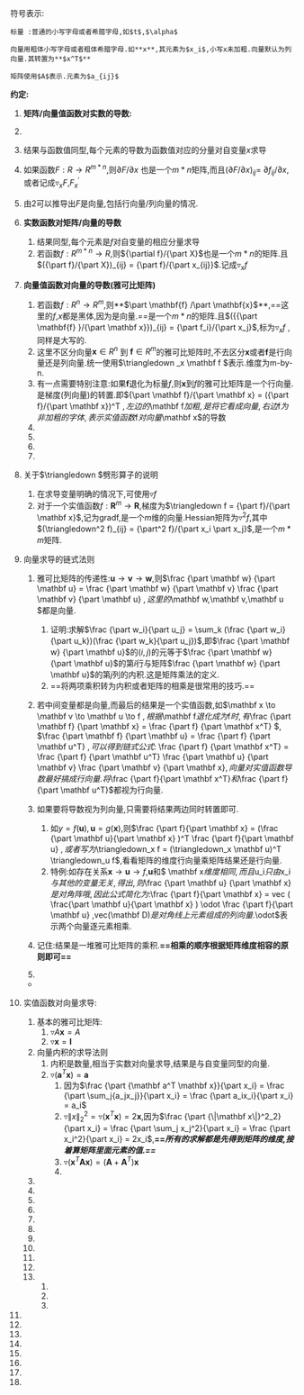 符号表示:

	标量 :普通的小写字母或者希腊字母,如$t$,$\alpha$
	
	向量用粗体小写字母或者粗体希腊字母.如**x**,其元素为$x_i$,小写x未加粗.向量默认为列向量.其转置为**$x^T$**
	
	矩阵使用$A$表示.元素为$a_{ij}$



**约定:**

1. **矩阵/向量值函数对实数的导数:**

2. 

   1. 结果与函数值同型,每个元素的导数为函数值对应的分量对自变量$x$求导
   2. 如果函数$F:R \to R^{m*n}$,则$\partial F /\partial x$ 也是一个$m*n$矩阵,而且$({\partial F /\partial x} )_{ij}$= ${\partial {f_{ij}}} /{\partial x}$,或者记成$\triangledown_x F$,$F_x^{'}$
   3. 由2可以推导出$F$是向量,包括行向量/列向量的情况.

3. **实数函数对矩阵/向量的导数**

   1. 结果同型,每个元素是$f$对自变量的相应分量求导
   2. 若函数$f:R^{m*n} \to R$,则${\partial f}/{\part X}$也是一个$m*n$的矩阵.且$({\part f}/{\part X})_{ij} = {\part f}/{\part x_{ij}}$.记成$\triangledown_ x f$

4. **向量值函数对向量的导数(雅可比矩阵)**

   1. 若函数$f:R^n\to R^m$,则**$\part \mathbf{f} /\part \mathbf{x}$**,==这里的$f$,$x$都是黑体,因为是向量.==是一个$m*n$的矩阵.且$({{\part \mathbf{f} }/{\part \mathbf x}})_{ij} = {\part f_i}/{\part x_j}$,标为$\triangledown_ x f$ ,同样是大写的.
   2. 这里不区分向量$\mathbf x \in R^n$ 到 $\mathbf f \in R^m$的雅可比矩阵时,不去区分$\mathbf x$或者$\mathbf f$是行向量还是列向量.统一使用$\triangledown _x \mathbf f $表示.维度为m-by-n.
   3. 有一点需要特别注意:如果$\mathbf f$退化为标量$f$,则$\mathbf x$到$f$的雅可比矩阵是一个行向量.是梯度(列向量)的转置.即${\part \mathbf f}/{\part \mathbf x} = ({\part f}/{\part \mathbf x})^T  $,左边的$\mathbf f$加粗,是将它看成向量,右边$f$为非加粗的字体,表示实值函数$f$对向量$\mathbf x$的导数
   4. 
   5. 
   6. 
   7. 

5. 关于$\triangledown $劈形算子的说明

   1. 在求导变量明确的情况下,可使用$\triangledown f$
   2. 对于一个实值函数$f:\mathbf R^{m} \to \mathbf R$,梯度为$\triangledown f = {\part f}/{\part \mathbf x}$,记为gradf,是一个$m$维的向量.Hessian矩阵为$\triangledown^2 f$,其中$(\triangledown^2 f)_{ij} = {\part^2 f}/{\part x_i \part x_j}$,是一个$m*m$矩阵.

6. 向量求导的链式法则

   1. 雅可比矩阵的传递性:$\mathbf u \to \mathbf v \to \mathbf w$,则$\frac {\part \mathbf w} {\part \mathbf u} = \frac {\part \mathbf w} {\part \mathbf v} \frac {\part \mathbf v} {\part \mathbf u}  $,这里的$\mathbf w,\mathbf v,\mathbf u $都是向量.

      1. 证明:求解$\frac {\part w_i}{\part u_j} = \sum_k (\frac {\part w_i}{\part u_k})(\frac {\part w_k}{\part u_j})$,即$\frac {\part \mathbf w} {\part \mathbf u}$的$(i,j)$的元等于$\frac {\part \mathbf w} {\part \mathbf u}$的第$i$行与矩阵$\frac {\part \mathbf w} {\part \mathbf u}$的第$j$列的内积.这是矩阵乘法的定义.
      2. ==将两项乘积转为内积或者矩阵的相乘是很常用的技巧.==

   2. 若中间变量都是向量,而最后的结果是一个实值函数,如$\mathbf x \to \mathbf v \to \mathbf u \to f $,根据$\mathbf f$退化成为$f$时,有$\frac {\part \mathbf f} {\part \mathbf x} = \frac {\part f} {\part \mathbf x^T} $,  $\frac {\part \mathbf f} {\part \mathbf u} = \frac {\part f} {\part \mathbf u^T} $,可以得到链式公式:$ \frac {\part f} {\part \mathbf x^T} =  \frac {\part f} {\part \mathbf u^T} \frac {\part \mathbf u} {\part \mathbf v} \frac {\part \mathbf v} {\part \mathbf x}$,向量对实值函数导数最好搞成行向量.将$\frac {\part f}{\part \mathbf x^T}$和$\frac {\part f}{\part \mathbf u^T}$都视为行向量.

   3. 如果要将导数视为列向量,只需要将结果两边同时转置即可.

      1. 如$y=f(\mathbf u),\mathbf u = g(\mathbf x)$,则$\frac {\part f}{\part \mathbf x} = (\frac {\part \mathbf u}{\part \mathbf x} )^T \frac {\part f}{\part \mathbf u} $,或者写为$\triangledown_x f = (\triangledown_x \mathbf u)^T \triangledown_u f$,看看矩阵的维度行向量乘矩阵结果还是行向量.
      2. 特例:如存在关系$\mathbf x \to \mathbf u \to f$,$\mathbf u$和$ \mathbf x$维度相同,而且$u_i$只由$x_i$与其他的变量无关,得出,则$\frac {\part \mathbf u} {\part \mathbf x}$是对角阵哦,因此公式简化为:$\frac {\part f}{\part \mathbf x} = vec (  \frac{\part \mathbf u}{\part \mathbf x} ) \odot \frac {\part f}{\part \mathbf u} $,$vec(\mathbf D)$是对角线上元素组成的列向量.$\odot$表示两个向量逐元素相乘.

   4. 记住:结果是一堆雅可比矩阵的乘积.**==相乘的顺序根据矩阵维度相容的原则即可==**

   5. 

      - 	

7. 实值函数对向量求导:

   1. 基本的雅可比矩阵:
      1. $\triangledown A \mathbf x = A$ 
      2.  $\triangledown  \mathbf x = \mathbf I$
   2. 向量内积的求导法则
      1. 内积是数量,相当于实数对向量求导,结果是与自变量同型的向量.
      2. $\triangledown (\mathbf a^T \mathbf x) = \mathbf a$ 
         1. 因为$\frac {\part {\mathbf a^T \mathbf x}}{\part x_i} = \frac {\part \sum_j{a_jx_j}}{\part x_i} = \frac {\part a_ix_i}{\part x_i} = a_i​$
         2. $\triangledown {\| x\|}_2^2 = \triangledown(\mathbf x^T \mathbf x) = 2\mathbf x$,因为$\frac {\part {\|\mathbf x\|}^2_2}{\part x_i} = \frac {\part \sum_j x_j^2}{\part x_i} = \frac {\part x_i^2}{\part x_i} = 2x_i$,**==*所有的求解都是先得到矩阵的维度,接着算矩阵里面元素的值.==***
         3. $\triangledown (\mathbf x^T \mathbf A \mathbf x) = (\mathbf A + \mathbf A^T) \mathbf x​$
         4. 
   3. 
   4. 
   5. 
   6. 
   7. 
   8. 
   9. 
   10. 
   11. 
   12. 
   13. 1. 
       2.  
       3. 

8. 

9. 

10. 

11. 

12. 

13. 

14. 

15. 

       

       

       